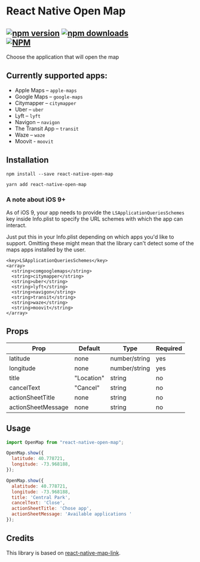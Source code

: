 # React Native Open Map
[![npm version](https://badge.fury.io/js/react-native-open-map.svg)](https://badge.fury.io/js/react-native-open-map) [![npm downloads](https://img.shields.io/npm/dt/react-native-open-map.svg)](https://npm-stat.com/charts.html?package=react-native-open-map)  
[![NPM](https://nodei.co/npm/react-native-open-map.png?downloads=true)](https://nodei.co/npm/react-native-open-map/)
---
Choose the application that will open the map

## Currently supported apps:

* Apple Maps – `apple-maps`
* Google Maps – `google-maps`
* Citymapper – `citymapper`
* Uber – `uber`
* Lyft – `lyft`
* Navigon – `navigon`
* The Transit App – `transit`
* Waze – `waze`
* Moovit - `moovit`

## Installation

```
npm install --save react-native-open-map
```
```
yarn add react-native-open-map
```

### A note about iOS 9+
As of iOS 9, your app needs to provide the `LSApplicationQueriesSchemes` key inside
Info.plist to specify the URL schemes with which the app can interact.

Just put this in your Info.plist depending on which apps you'd like to support.
Omitting these might mean that the library can't detect some of the maps apps installed by the user.

```plist
<key>LSApplicationQueriesSchemes</key>
<array>
  <string>comgooglemaps</string>
  <string>citymapper</string>
  <string>uber</string>
  <string>lyft</string>
  <string>navigon</string>
  <string>transit</string>
  <string>waze</string>
  <string>moovit</string>
</array>
```
## Props
| Prop | Default | Type | Required |
| --- | --- | --- | --- |
| latitude | none | number/string | yes |
| longitude | none | number/string | yes |
| title |  "Location" | string | no |
| cancelText | "Cancel" | string | no |
| actionSheetTitle | none | string | no |
| actionSheetMessage | none | string | no |

## Usage

```javascript
import OpenMap from "react-native-open-map";

OpenMap.show({
  latitude: 40.778721,
  longitude: -73.968188,
});
```
```javascript
OpenMap.show({
  alatitude: 40.778721,
  longitude: -73.968188,
  title: 'Central Park',
  cancelText: 'Close',
  actionSheetTitle: 'Chose app',
  actionSheetMessage: 'Available applications '
});
```

## Credits
This library is based on [react-native-map-link](https://github.com/includable/react-native-map-link).
